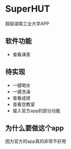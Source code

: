 # SuperHUT
超级湖南工业大学APP

## 软件功能

- 查看课表

## 待实现

- 一键喝水
- 一键洗澡
- 查看成绩
- 查看空教室
- 接入官方app的部分功能

## 为什么要做这个app

因为官方的app真的非常不好用